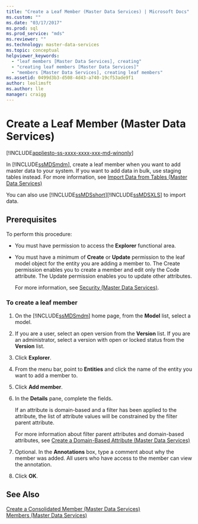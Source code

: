 ```yaml
---
title: "Create a Leaf Member (Master Data Services) | Microsoft Docs"
ms.custom: ""
ms.date: "03/17/2017"
ms.prod: sql
ms.prod_service: "mds"
ms.reviewer: ""
ms.technology: master-data-services
ms.topic: conceptual
helpviewer_keywords: 
  - "leaf members [Master Data Services], creating"
  - "creating leaf members [Master Data Services]"
  - "members [Master Data Services], creating leaf members"
ms.assetid: 0499d3b3-d508-4d43-a740-19cf53ade9f1
author: leolimsft
ms.author: lle
manager: craigg
---
```

# Create a Leaf Member (Master Data Services)

[!INCLUDE[appliesto-ss-xxxx-xxxx-xxx-md-winonly](../includes/appliesto-ss-xxxx-xxxx-xxx-md-winonly.md)]

  In [!INCLUDE[ssMDSmdm](../includes/ssmdsmdm-md.md)], create a leaf member when you want to add master data to your system. If you want to add data in bulk, use staging tables instead. For more information, see  [Import Data from Tables &#40;Master Data Services&#41;](../master-data-services/import-data-from-tables-master-data-services.md)  
  
 You can also use [!INCLUDE[ssMDSshort](../includes/ssmdsshort-md.md)][!INCLUDE[ssMDSXLS](../includes/ssmdsxls-md.md)] to import data.  
  
## Prerequisites  
 To perform this procedure:  
  
-   You must have permission to access the **Explorer** functional area.  
  
-   You must have a minimum of **Create** or **Update** permission to the leaf model object for the entity you are adding a member to. The Create permission enables you to create a member and edit only the Code attribute. The Update permission enables you to update other attributes.  
  
     For more information, see [Security &#40;Master Data Services&#41;](../master-data-services/security-master-data-services.md).  
  
### To create a leaf member  
  
1.  On the [!INCLUDE[ssMDSmdm](../includes/ssmdsmdm-md.md)] home page, from the **Model** list, select a model.  
  
2.  If you are a user, select an open version from the **Version** list. If you are an administrator, select a version with open or locked status from the **Version** list.  
  
3.  Click **Explorer**.  
  
4.  From the menu bar, point to **Entities** and click the name of the entity you want to add a member to.  
  
5.  Click **Add member**.  
  
6.  In the **Details** pane, complete the fields.  
  
     If an attribute is domain-based and a filter has been applied to the attribute, the list of attribute values will be constrained by the filter parent attribute.  
  
     For more information about filter parent attributes and domain-based attributes, see [Create a Domain-Based Attribute &#40;Master Data Services&#41;](../master-data-services/create-a-domain-based-attribute-master-data-services.md)  
  
7.  Optional. In the **Annotations** box, type a comment about why the member was added. All users who have access to the member can view the annotation.  
  
8.  Click **OK**.  
  
## See Also  
 [Create a Consolidated Member &#40;Master Data Services&#41;](../master-data-services/create-a-consolidated-member-master-data-services.md)   
 [Members &#40;Master Data Services&#41;](../master-data-services/members-master-data-services.md)  
  
  

